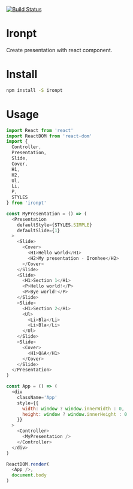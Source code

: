 [![Build Status](https://travis-ci.org/ironhee/ironpt.svg?branch=master)](https://travis-ci.org/ironhee/ironpt)

# Ironpt

Create presentation with react component.

# Install

```bash
npm install -S ironpt
```

# Usage

```js
import React from 'react'
import ReactDOM from 'react-dom'
import {
  Controller,
  Presentation,
  Slide,
  Cover,
  H1,
  H2,
  Ul,
  Li,
  P,
  STYLES
} from 'ironpt'

const MyPresentation = () => (
  <Presentation
    defaultStyle={STYLES.SIMPLE}
    defaultSlide={1}
  >
    <Slide>
      <Cover>
        <H1>Hello world</H1>
        <H2>My presentation - Ironhee</H2>
      </Cover>
    </Slide>
    <Slide>
      <H1>Section 1</H1>
      <P>Hello world!</P>
      <P>Bye world!</P>
    </Slide>
    <Slide>
      <H1>Section 2</H1>
      <Ul>
        <Li>Bla</Li>
        <Li>Bla</Li>
      </Ul>
    </Slide>
    <Slide>
      <Cover>
        <H1>Q&A</H1>
      </Cover>
    </Slide>
  </Presentation>
)

const App = () => (
  <div
    className='App'
    style={{
      width: window ? window.innerWidth : 0,
      height: window ? window.innerHeight : 0
    }}
  >
    <Controller>
      <MyPresentation />
    </Controller>
  </div>
)

ReactDOM.render(
  <App />,
  document.body
)
```
